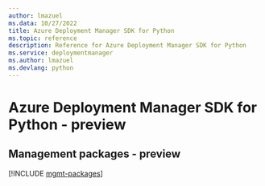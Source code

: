 ```yaml
---
author: lmazuel
ms.data: 10/27/2022
title: Azure Deployment Manager SDK for Python
ms.topic: reference
description: Reference for Azure Deployment Manager SDK for Python
ms.service: deploymentmanager
ms.author: lmazuel
ms.devlang: python
---
```

# Azure Deployment Manager SDK for Python - preview

## Management packages - preview
[!INCLUDE [mgmt-packages](deployment-manager-mgmt-index.md)]
